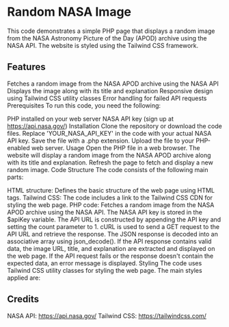 # Random NASA Image
This code demonstrates a simple PHP page that displays a random image from the NASA Astronomy Picture of the Day (APOD) archive using the NASA API. The website is styled using the Tailwind CSS framework.

## Features
Fetches a random image from the NASA APOD archive using the NASA API
Displays the image along with its title and explanation
Responsive design using Tailwind CSS utility classes
Error handling for failed API requests
Prerequisites
To run this code, you need the following:

PHP installed on your web server
NASA API key (sign up at https://api.nasa.gov/)
Installation
Clone the repository or download the code files.
Replace 'YOUR_NASA_API_KEY' in the code with your actual NASA API key.
Save the file with a .php extension.
Upload the file to your PHP-enabled web server.
Usage
Open the PHP file in a web browser.
The website will display a random image from the NASA APOD archive along with its title and explanation.
Refresh the page to fetch and display a new random image.
Code Structure
The code consists of the following main parts:

HTML structure: Defines the basic structure of the web page using HTML tags.
Tailwind CSS: The code includes a link to the Tailwind CSS CDN for styling the web page.
PHP code: Fetches a random image from the NASA APOD archive using the NASA API.
The NASA API key is stored in the $apiKey variable.
The API URL is constructed by appending the API key and setting the count parameter to 1.
cURL is used to send a GET request to the API URL and retrieve the response.
The JSON response is decoded into an associative array using json_decode().
If the API response contains valid data, the image URL, title, and explanation are extracted and displayed on the web page.
If the API request fails or the response doesn't contain the expected data, an error message is displayed.
Styling
The code uses Tailwind CSS utility classes for styling the web page. The main styles applied are:

## Credits
NASA API: https://api.nasa.gov/
Tailwind CSS: https://tailwindcss.com/
